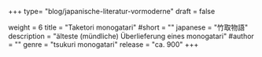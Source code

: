 +++
type= "blog/japanische-literatur-vormoderne"
draft = false

weight = 6
title = "Taketori monogatari"
#short = ""
japanese = "竹取物語"
description = "älteste (mündliche) Überlieferung eines monogatari"
#author = ""
genre = "tsukuri monogatari"
release = "ca. 900"
+++

